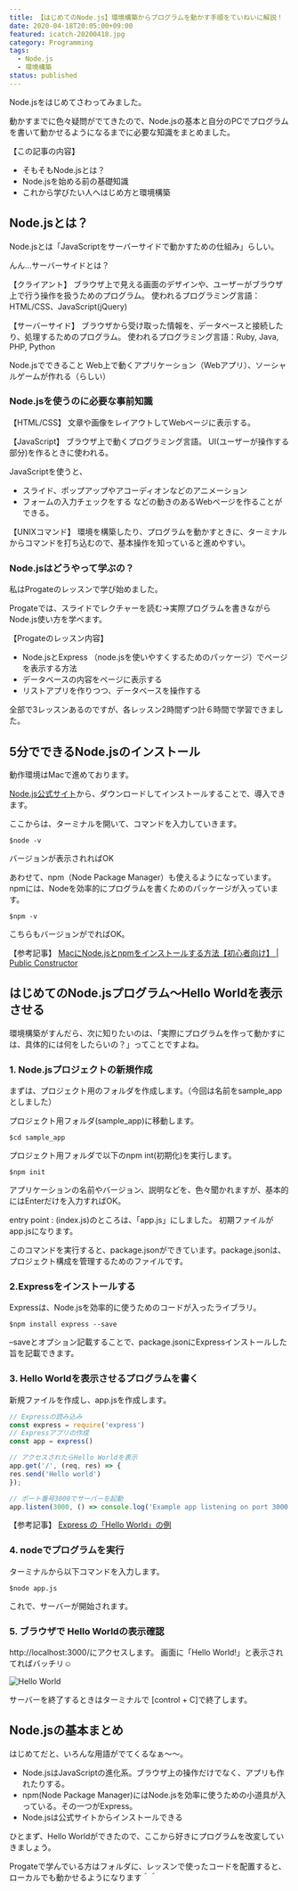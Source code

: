 ```yaml
---
title: 【はじめてのNode.js】環境構築からプログラムを動かす手順をていねいに解説！
date: 2020-04-18T20:05:00+09:00
featured: icatch-20200418.jpg
category: Programming
tags:
  - Node.js
  - 環境構築
status: published
---
```


Node.jsをはじめてさわってみました。

動かすまでに色々疑問がでてきたので、Node.jsの基本と自分のPCでプログラムを書いて動かせるようになるまでに必要な知識をまとめました。

【この記事の内容】
* そもそもNode.jsとは？
* Node.jsを始める前の基礎知識
* これから学びたい人へはじめ方と環境構築

## Node.jsとは？

Node.jsとは「JavaScriptをサーバーサイドで動かすための仕組み」らしい。

んん…サーバーサイドとは？

【クライアント】
ブラウザ上で見える画面のデザインや、ユーザーがブラウザ上で行う操作を扱うためのプログラム。
使われるプログラミング言語：HTML/CSS、JavaScript(jQuery)

【サーバーサイド】
ブラウザから受け取った情報を、データベースと接続したり、処理するためのプログラム。
使われるプログラミング言語：Ruby, Java, PHP, Python

Node.jsでできること Web上で動くアプリケーション（Webアプリ）、ソーシャルゲームが作れる（らしい）

### Node.jsを使うのに必要な事前知識

【HTML/CSS】
文章や画像をレイアウトしてWebページに表示する。

【JavaScript】
ブラウザ上で動くプログラミング言語。
UI(ユーザーが操作する部分)を作るときに使われる。

JavaScriptを使うと、

* スライド、ポップアップやアコーディオンなどのアニメーション
* フォームの入力チェックをする
などの動きのあるWebページを作ることができる。

【UNIXコマンド】
環境を構築したり、プログラムを動かすときに、ターミナルからコマンドを打ち込むので、基本操作を知っていると進めやすい。

### Node.jsはどうやって学ぶの？

私はProgateのレッスンで学び始めました。

Progateでは、スライドでレクチャーを読む→実際プログラムを書きながらNode.js使い方を学べます。

【Progateのレッスン内容】
* Node.jsとExpress （node.jsを使いやすくするためのパッケージ）でページを表示する方法
* データベースの内容をページに表示する
* リストアプリを作りつつ、データベースを操作する

全部で3レッスンあるのですが、各レッスン2時間ずつ計６時間で学習できました。


## 5分でできるNode.jsのインストール

動作環境はMacで進めております。

[Node.js公式サイト](https://nodejs.org/en/)から、ダウンロードしてインストールすることで、導入できます。


ここからは、ターミナルを開いて、コマンドを入力していきます。

```
$node -v
```
バージョンが表示されればOK

あわせて、npm（Node Package Manager）も使えるようになっています。npmには、Nodeを効率的にプログラムを書くためのパッケージが入っています。

```
$npm -v
```

こちらもバージョンがでればOK。

【参考記事】
[MacにNode.jsとnpmをインストールする方法【初心者向け】 | Public Constructor](https://public-constructor.com/install-node-and-npm-on-mac/)

## はじめてのNode.jsプログラム〜Hello Worldを表示させる

環境構築がすんだら、次に知りたいのは、「実際にプログラムを作って動かすには、具体的には何をしたらいの？」ってことですよね。

### 1. Node.jsプロジェクトの新規作成

まずは、プロジェクト用のフォルダを作成します。（今回は名前をsample_appとしました）


プロジェクト用フォルダ(sample_app)に移動します。

```
$cd sample_app
```

プロジェクト用フォルダで以下のnpm int(初期化)を実行します。

```
$npm init
```

アプリケーションの名前やバージョン、説明などを、色々聞かれますが、基本的にはEnterだけを入力すればOK。

entry point : (index.js)のところは、「app.js」にしました。
初期ファイルがapp.jsになります。

このコマンドを実行すると、package.jsonができています。package.jsonは、プロジェクト構成を管理するためのファイルです。

### 2.Expressをインストールする

Expressは、Node.jsを効率的に使うためのコードが入ったライブラリ。

```
$npm install express --save
```

–saveとオプション記載することで、package.jsonにExpressインストールした旨を記載できます。

### 3. Hello Worldを表示させるプログラムを書く

新規ファイルを作成し、app.jsを作成します。
```js:title=app.js
// Expressの読み込み
const express = require('express')
// Expressアプリの作成
const app = express()

// アクセスされたらHello Worldを表示
app.get('/', (req, res) => {
res.send('Hello world')
});

// ポート番号3000でサーバーを起動
app.listen(3000, () => console.log('Example app listening on port 3000!'))
```

【参考記事】
[Express の「Hello World」の例](https://expressjs.com/ja/starter/hello-world.html)

### 4. nodeでプログラムを実行

ターミナルから以下コマンドを入力します。

```
$node app.js
```

これで、サーバーが開始されます。

### 5. ブラウザで Hello Worldの表示確認

http://localhost:3000/にアクセスします。
画面に「Hello World!」と表示されてればバッチリ☺️

![Hello World](node01-hello-world.png)

サーバーを終了するときはターミナルで [control + C]で終了します。

## Node.jsの基本まとめ

はじめてだと、いろんな用語がでてくるなぁ〜〜。

* Node.jsはJavaScriptの進化系。ブラウザ上の操作だけでなく、アプリも作れたりする。
* npm(Node Package Manager)にはNode.jsを効率に使うための小道具が入っている。その一つがExpress。
* Node.jsは公式サイトからインストールできる

ひとまず、Hello Worldができたので、ここから好きにプログラムを改変していきましょう。

Progateで学んでいる方はフォルダに、レッスンで使ったコードを配置すると、ローカルでも動かせるようになります＾＾